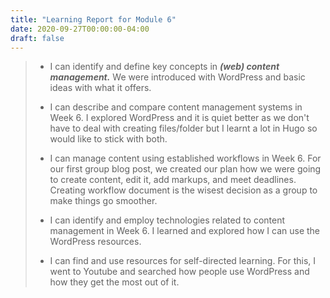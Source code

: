 ```yaml
---
title: "Learning Report for Module 6"
date: 2020-09-27T00:00:00-04:00
draft: false
---
```

 > * I can identify and define key concepts in ***(web) content management.*** We were introduced with WordPress and basic ideas with what it offers.
 >
 > * I can describe and compare content management systems in Week 6. I explored WordPress and it is quiet better as we don't have to deal with creating files/folder but I learnt a lot in Hugo so would like to stick with both.
 >
 > * I can manage content using established workflows in Week 6. For our first group blog post, we created our plan how we were going to create content, edit it, add markups, and meet deadlines. Creating workflow document is the wisest decision as a group to make things go smoother.
 >
 > * I can identify and employ technologies related to content management in Week 6. I learned and explored how I can use the WordPress resources.
 >
 > * I can find and use resources for self-directed learning. For this, I went to Youtube and searched how people use WordPress and how they get the most out of it.
